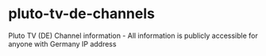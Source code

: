 # pluto-tv-de-channels
Pluto TV (DE) Channel information - All information is publicly accessible for anyone with Germany IP address
